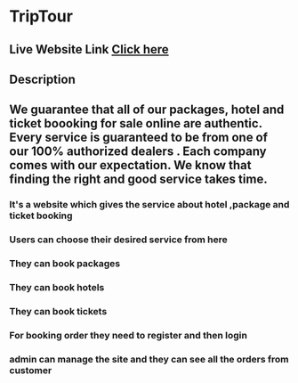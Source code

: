 # TripTour

## Live Website Link [Click here](https://triptour-c113c.web.app/)

## Description

## We guarantee that all of our packages, hotel and ticket boooking for sale online are authentic. Every service is guaranteed to be from one of our 100% authorized dealers . Each company comes with our expectation. We know that finding the right and good service takes time.

### It's a website which gives the service about hotel ,package and ticket booking

### Users can choose their desired service from here

### They can book packages

### They can book hotels

### They can book tickets

### For booking order they need to register and then login

### admin can manage the site and they can see all the orders from customer
